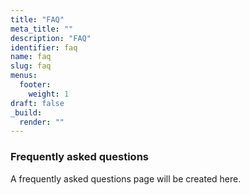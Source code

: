 ```yaml
---
title: "FAQ"
meta_title: ""
description: "FAQ"
identifier: faq
name: faq
slug: faq
menus: 
  footer:
    weight: 1
draft: false
_build:
  render: ""
---
```

### Frequently asked questions
A frequently asked questions page will be created here.